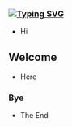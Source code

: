 ### <a href="https://git.io/typing-svg"><img src="https://readme-typing-svg.demolab.com?font=Kalam&pause=10000&random=false&width=435&lines=Welcome+To+My+Github+Page!%F0%9F%91%8B%EF%BC%" alt="Typing SVG" /></a>
- Hi
## Welcome
- Here
### Bye
- The End
